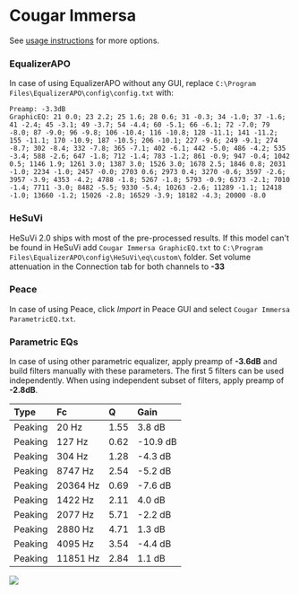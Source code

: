 # Cougar Immersa
See [usage instructions](https://github.com/jaakkopasanen/AutoEq#usage) for more options.

### EqualizerAPO
In case of using EqualizerAPO without any GUI, replace `C:\Program Files\EqualizerAPO\config\config.txt`
with:
```
Preamp: -3.3dB
GraphicEQ: 21 0.0; 23 2.2; 25 1.6; 28 0.6; 31 -0.3; 34 -1.0; 37 -1.6; 41 -2.4; 45 -3.1; 49 -3.7; 54 -4.4; 60 -5.1; 66 -6.1; 72 -7.0; 79 -8.0; 87 -9.0; 96 -9.8; 106 -10.4; 116 -10.8; 128 -11.1; 141 -11.2; 155 -11.1; 170 -10.9; 187 -10.5; 206 -10.1; 227 -9.6; 249 -9.1; 274 -8.7; 302 -8.4; 332 -7.8; 365 -7.1; 402 -6.1; 442 -5.0; 486 -4.2; 535 -3.4; 588 -2.6; 647 -1.8; 712 -1.4; 783 -1.2; 861 -0.9; 947 -0.4; 1042 0.5; 1146 1.9; 1261 3.0; 1387 3.0; 1526 3.0; 1678 2.5; 1846 0.8; 2031 -1.0; 2234 -1.0; 2457 -0.0; 2703 0.6; 2973 0.4; 3270 -0.6; 3597 -2.6; 3957 -3.9; 4353 -4.2; 4788 -1.8; 5267 -1.8; 5793 -0.9; 6373 -2.1; 7010 -1.4; 7711 -3.0; 8482 -5.5; 9330 -5.4; 10263 -2.6; 11289 -1.1; 12418 -1.0; 13660 -1.2; 15026 -2.8; 16529 -3.9; 18182 -4.3; 20000 -8.0
```

### HeSuVi
HeSuVi 2.0 ships with most of the pre-processed results. If this model can't be found in HeSuVi add
`Cougar Immersa GraphicEQ.txt` to `C:\Program Files\EqualizerAPO\config\HeSuVi\eq\custom\` folder.
Set volume attenuation in the Connection tab for both channels to **-33**

### Peace
In case of using Peace, click *Import* in Peace GUI and select `Cougar Immersa ParametricEQ.txt`.

### Parametric EQs
In case of using other parametric equalizer, apply preamp of **-3.6dB** and build filters manually
with these parameters. The first 5 filters can be used independently.
When using independent subset of filters, apply preamp of **-2.8dB**.

| Type    | Fc       |    Q | Gain     |
|:--------|:---------|:-----|:---------|
| Peaking | 20 Hz    | 1.55 | 3.8 dB   |
| Peaking | 127 Hz   | 0.62 | -10.9 dB |
| Peaking | 304 Hz   | 1.28 | -4.3 dB  |
| Peaking | 8747 Hz  | 2.54 | -5.2 dB  |
| Peaking | 20364 Hz | 0.69 | -7.6 dB  |
| Peaking | 1422 Hz  | 2.11 | 4.0 dB   |
| Peaking | 2077 Hz  | 5.71 | -2.2 dB  |
| Peaking | 2880 Hz  | 4.71 | 1.3 dB   |
| Peaking | 4095 Hz  | 3.54 | -4.4 dB  |
| Peaking | 11851 Hz | 2.84 | 1.1 dB   |

![](https://raw.githubusercontent.com/jaakkopasanen/AutoEq/master/results/rtings/avg/Cougar%20Immersa/Cougar%20Immersa.png)